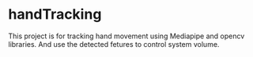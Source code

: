 # handTracking
This project is for tracking hand movement using Mediapipe and opencv libraries. And use the detected fetures to control system volume.
